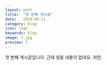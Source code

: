 ```yaml
---
layout: post
title:  "첫 번째 게시글"
date:   2020-09-11
category: blog
icon: logo
keywords: blog
image: 1.jpg
preview: 1
---
```


첫 번째 게시글입니다.
근데 넣을 내용이 없네요.
저런.